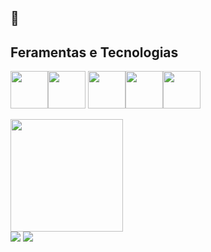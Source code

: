 ##  👋

<!--
**MR1C10/MR1C10** is a ✨ _special_ ✨ repository because its `README.md` (this file) appears on your GitHub profile.

Here are some ideas to get you started:

- 🔭 I’m currently working on ...
- 🌱 I’m currently learning ...
- 👯 I’m looking to collaborate on ...
- 🤔 I’m looking for help with ...
- 💬 Ask me about ...
- 📫 How to reach me: ...
- 😄 Pronouns: ...
- ⚡ Fun fact: ...
-->
## Feramentas e Tecnologias
<img src="https://cdn.jsdelivr.net/gh/devicons/devicon@latest/icons/python/python-original.svg" style= "width: 60px; heigth: 60px" /><img src="https://cdn.jsdelivr.net/gh/devicons/devicon@latest/icons/csharp/csharp-original.svg" style= "width: 60px; heigth: 60px"/>
<img src="https://cdn.jsdelivr.net/gh/devicons/devicon@latest/icons/css3/css3-original.svg" style= "width: 60px; heigth: 60px" /><img src="https://cdn.jsdelivr.net/gh/devicons/devicon@latest/icons/html5/html5-original.svg" style= "width: 60px; heigth: 60px" /><img src="https://cdn.jsdelivr.net/gh/devicons/devicon@latest/icons/git/git-plain.svg" style= "width: 60px; heigth: 60px" />
<div>
<a href="https://github.com/MR1C10">
<img loading="lazy" height="180em" src="https://github-readme-stats.vercel.app/api/top-langs/?username=MR1C10&layout=compact&langs_count=7&theme=dracula"/>
<!-- <img loading="lazy" height="180em" src="https://github-readme-stats.vercel.app/api?username=MR1C10&show_icons=true&theme=dracula&include_all_commits=true&count_private=true"/> -->
</div>
<div>
<!-- <a href="https://www.youtube.com/seu-canal-youtube-aqui" target="_blank"><img loading="lazy" src="https://img.shields.io/badge/YouTube-FF0000?style=for-the-badge&logo=youtube&logoColor=white" target="_blank"></a> -->
<!-- <a href="https://instagram.com/seu-usuário-instagram-aqui" target="_blank"><img loading="lazy" src="https://img.shields.io/badge/-Instagram-%23E4405F?style=for-the-badge&logo=instagram&logoColor=white" target="_blank"></a> -->
<!-- <a href="https://www.twitch.tv/seu-usuário-aqui" target="_blank"><img loading="lazy" src="https://img.shields.io/badge/Twitch-9146FF?style=for-the-badge&logo=twitch&logoColor=white" target="_blank"></a> -->
<a href = "mailto:mauriciorcsouza1206@gmail.com"><img loading="lazy" src="https://img.shields.io/badge/Gmail-D14836?style=for-the-badge&logo=gmail&logoColor=white" target="_blank"></a>
<a href="https://www.linkedin.com/in/mauricio-rodrigues-603a821b7" target="_blank"><img loading="lazy" src="https://img.shields.io/badge/-LinkedIn-%230077B5?style=for-the-badge&logo=linkedin&logoColor=white" target="_blank"></a>   
</div>

